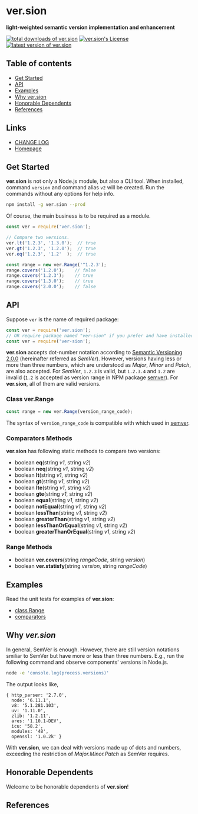 #	ver.sion
__light-weighted semantic version implementation and enhancement__

[![total downloads of ver.sion](https://img.shields.io/npm/dt/ver.sion.svg)](https://www.npmjs.com/package/ver.sion)
[![ver.sion's License](https://img.shields.io/npm/l/ver.sion.svg)](https://www.npmjs.com/package/ver.sion)
[![latest version of ver.sion](https://img.shields.io/npm/v/ver.sion.svg)](https://www.npmjs.com/package/ver.sion)

##	Table of contents

*	[Get Started](#get-started)
*	[API](#api)
* 	[Examples](#examples)
*	[Why ver.sion](#why-ver.sion)
*	[Honorable Dependents](#honorable-dependents)
*	[References](#references)

##	Links

*	[CHANGE LOG](./CHANGELOG.md)
*	[Homepage](https://github.com/YounGoat/ver.sion)

##	Get Started

__ver.sion__ is not only a Node.js module, but also a CLI tool. When installed, command `version` and command alias `v2` will be created. Run the commands without any options for help info.

```bash
npm install -g ver.sion --prod
```

Of course, the main business is to be required as a module.
```javascript
const ver = require('ver.sion');

// Compare two versions.
ver.lt('1.2.3', '1.3.0');  // true
ver.gt('1.2.3', '1.2.0');  // true
ver.eq('1.2.3', '1.2'  );  // true

const range = new ver.Range('^1.2.3');
range.covers('1.2.0');    // false
range.covers('1.2.3');    // true
range.covers('1.3.0');    // true
range.covers('2.0.0');    // false
```

##	API

Suppose `ver` is the name of required package:

```javascript
const ver = require('ver.sion');
// OR require package named "ver-sion" if you prefer and have installed with such name.
const ver = require('ver-sion');
```

__ver.sion__ accepts dot-number notation according to [Semantic Versioning 2.0.0](https://semver.org) (hereinafter referred as *SemVer*). However, versions having less or more than three numbers, which are understood as *Major*, *Minor* and *Patch*, are also accepted. For *SemVer*, `1.2.3` is valid, but `1.2.3.4` and `1.2` are invalid (`1.2` is accepted as version range in NPM package [semver](https://www.npmjs.com/package/semver)). For __ver.sion__, all of them are valid versions.

### Class ver.Range

```javascript
const range = new ver.Range(version_range_code);
```

The syntax of `version_range_code` is compatible with which used in [semver](https://www.npmjs.com/package/semver).

### Comparators Methods

__ver.sion__ has following static methods to compare two versions:
*   boolean __eq__(string *v1*, string *v2*)
*   boolean __neq__(string *v1*, string *v2*)
*   boolean __lt__(string *v1*, string *v2*)
*   boolean __gt__(string *v1*, string *v2*)
*   boolean __lte__(string *v1*, string *v2*)
*   boolean __gte__(string *v1*, string *v2*)
*   boolean __equal__(string *v1*, string *v2*)
*   boolean __notEqual__(string *v1*, string *v2*)
*   boolean __lessThan__(string *v1*, string *v2*)
*   boolean __greaterThan__(string *v1*, string *v2*)
*   boolean __lessThanOrEqual__(string *v1*, string *v2*)
*   boolean __greaterThanOrEqual__(string *v1*, string *v2*)

### Range Methods

*   boolean __ver.covers__(string *rangeCode*, string *version*)
*   boolean __ver.statisfy__(string *version*, string *rangeCode*)

##  Examples

Read the unit tests for examples of __ver.sion__:

*   [class Range](./test/range.js)
*   [comparators](./test/comparators.js)

##  Why *ver.sion*

In general, SemVer is enough. However, there are still version notations smiliar to SemVer but have more or less than three numbers. E.g., run the following command and observe components' versions in Node.js.

```bash
node -e 'console.log(process.versions)'
```

The output looks like,
```
{ http_parser: '2.7.0',
  node: '6.11.1',
  v8: '5.1.281.103',
  uv: '1.11.0',
  zlib: '1.2.11',
  ares: '1.10.1-DEV',
  icu: '58.2',
  modules: '48',
  openssl: '1.0.2k' }
```

With __ver.sion__, we can deal with versions made up of dots and numbers,  exceeding the restriction of *Major.Minor.Patch* as SemVer requires.

##  Honorable Dependents

Welcome to be honorable dependents of __ver.sion__!

##  References